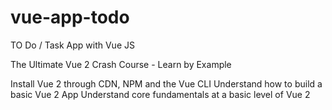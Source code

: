 # vue-app-todo
TO Do / Task App with Vue JS

The Ultimate Vue 2 Crash Course - Learn by Example

Install Vue 2 through CDN, NPM and the Vue CLI
Understand how to build a basic Vue 2 App
Understand core fundamentals at a basic level of Vue 2